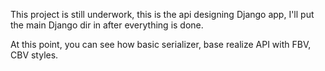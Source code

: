 This project is still underwork, this is the api designing Django app, I'll put the main Django dir in after everything is done.

At this point, you can see how basic serializer, base realize API with FBV, CBV styles.
